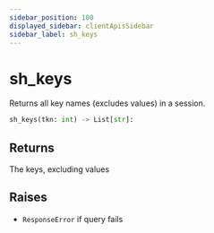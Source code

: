 ```yaml
---
sidebar_position: 100
displayed_sidebar: clientApisSidebar
sidebar_label: sh_keys
---
```


# sh_keys
Returns all key names (excludes values) in a session.

```py
sh_keys(tkn: int) -> List[str]:
```


## Returns
The keys, excluding values


## Raises
- `ResponseError` if query fails

